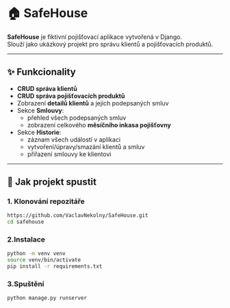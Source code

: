 # 🏠 SafeHouse

**SafeHouse** je fiktivní pojišťovací aplikace vytvořená v Django.  
Slouží jako ukázkový projekt pro správu klientů a pojišťovacích produktů.

---

## ✨ Funkcionality

- **CRUD správa klientů**  
- **CRUD správa pojišťovacích produktů**  
- Zobrazení **detailů klientů** a jejich podepsaných smluv  
- Sekce **Smlouvy**:  
  - přehled všech podepsaných smluv  
  - zobrazení celkového **měsíčního inkasa pojišťovny**  
- Sekce **Historie**:  
  - záznam všech událostí v aplikaci  
  - vytvoření/úpravy/smazání klientů a smluv  
  - přiřazení smlouvy ke klientovi  

---

## 🚀 Jak projekt spustit

### 1. Klonování repozitáře
```bash
https://github.com/VaclavNekolny/SafeHouse.git
cd safehouse
```

### 2.Instalace
``` bash
python -m venv venv
source venv/bin/activate
pip install -r requirements.txt
```
### 3.Spuštění
``` bash
python manage.py runserver
```

